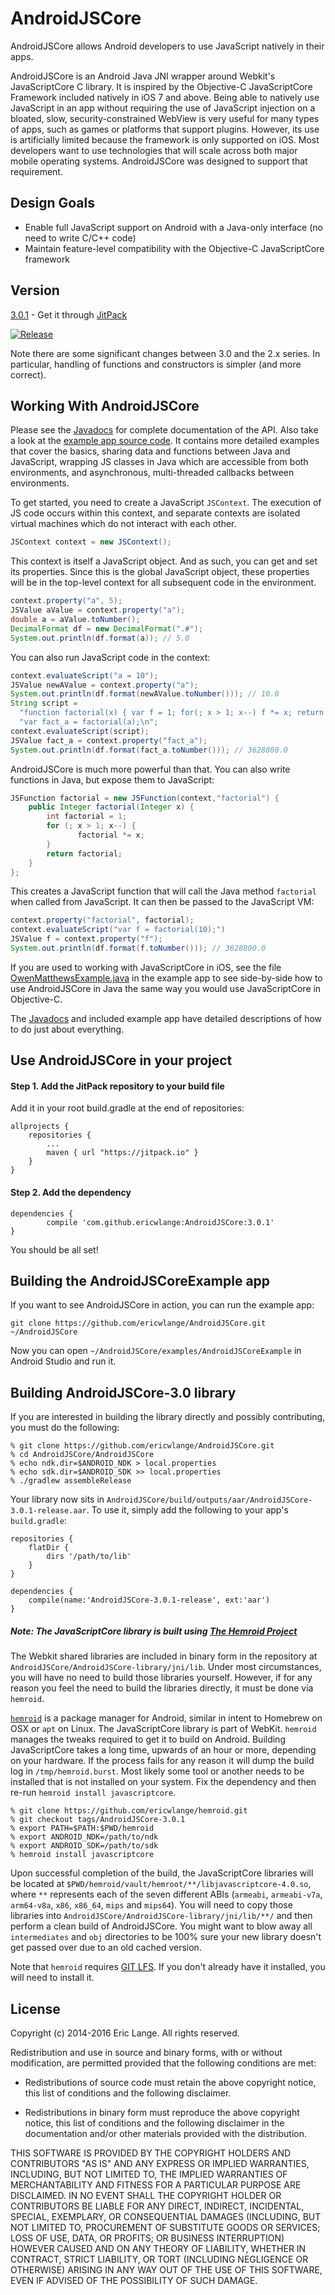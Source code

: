 AndroidJSCore
=============

AndroidJSCore allows Android developers to use JavaScript natively in their apps.

AndroidJSCore is an Android Java JNI wrapper around Webkit's JavaScriptCore C library.
It is inspired by the Objective-C JavaScriptCore Framework included natively in
iOS 7 and above.  Being able to natively use JavaScript in an app without requiring the use of
JavaScript injection on a bloated, slow, security-constrained WebView is very useful
for many types of apps, such as games or platforms that support plugins.  However,
its use is artificially limited because the framework is only supported on iOS.  Most
developers want to use technologies that will scale across both major mobile
operating systems.  AndroidJSCore was designed to support that requirement.

Design Goals
------------
  - Enable full JavaScript support on Android with a Java-only interface (no need to write C/C++ code)
  - Maintain feature-level compatibility with the Objective-C JavaScriptCore framework

Version
-------
[3.0.1](https://github.com/ericwlange/AndroidJSCore/releases/tag/3.0.1) - Get it through [JitPack](https://jitpack.io/#ericwlange/AndroidJSCore/3.0.1)

[![Release](https://jitpack.io/v/ericwlange/AndroidJSCore.svg)](https://jitpack.io/#ericwlange/AndroidJSCore)


Note there are some significant changes between 3.0 and the 2.x series.  In particular, handling of functions
and constructors is simpler (and more correct).

Working With AndroidJSCore
--------------------------

Please see the [Javadocs] for complete documentation of the API.  Also take a look at the
[example app source code].  It contains more detailed examples that cover the basics, sharing
data and functions between Java and JavaScript, wrapping JS classes in Java which
are accessible from both environments, and asynchronous, multi-threaded callbacks between
environments.

To get started, you need to create a JavaScript `JSContext`.  The execution of JS code
occurs within this context, and separate contexts are isolated virtual machines which
do not interact with each other.

```java
JSContext context = new JSContext();
```

This context is itself a JavaScript object.  And as such, you can get and set its properties.
Since this is the global JavaScript object, these properties will be in the top-level
context for all subsequent code in the environment.

```java
context.property("a", 5);
JSValue aValue = context.property("a");
double a = aValue.toNumber();
DecimalFormat df = new DecimalFormat(".#");
System.out.println(df.format(a)); // 5.0
```

You can also run JavaScript code in the context:

```java
context.evaluateScript("a = 10");
JSValue newAValue = context.property("a");
System.out.println(df.format(newAValue.toNumber())); // 10.0
String script =
  "function factorial(x) { var f = 1; for(; x > 1; x--) f *= x; return f; }\n" +
  "var fact_a = factorial(a);\n";
context.evaluateScript(script);
JSValue fact_a = context.property("fact_a");
System.out.println(df.format(fact_a.toNumber())); // 3628800.0
```

AndroidJSCore is much more powerful than that.  You can also write functions in
Java, but expose them to JavaScript:

```java
JSFunction factorial = new JSFunction(context,"factorial") {
    public Integer factorial(Integer x) {
        int factorial = 1;
        for (; x > 1; x--) {
        	   factorial *= x;
        }
        return factorial;
    }
};
```

This creates a JavaScript function that will call the Java method `factorial` when
called from JavaScript.  It can then be passed to the JavaScript VM:

```java
context.property("factorial", factorial);
context.evaluateScript("var f = factorial(10);")
JSValue f = context.property("f");
System.out.println(df.format(f.toNumber())); // 3628800.0
```

If you are used to working with JavaScriptCore in iOS, see the file
[OwenMatthewsExample.java] in the example app to see side-by-side how to use
AndroidJSCore in Java the same way you would use JavaScriptCore in
Objective-C.

The [Javadocs] and included example app have detailed descriptions of how to do
just about everything.

Use AndroidJSCore in your project
---------------------------------

#### Step 1. Add the JitPack repository to your build file

Add it in your root build.gradle at the end of repositories:

	allprojects {
		repositories {
			...
			maven { url "https://jitpack.io" }
		}
	}
	
#### Step 2. Add the dependency

	dependencies {
	        compile 'com.github.ericwlange:AndroidJSCore:3.0.1'
	}

You should be all set!

Building the AndroidJSCoreExample app
---------------------------------

If you want to see AndroidJSCore in action, you can run the example app:

    git clone https://github.com/ericwlange/AndroidJSCore.git ~/AndroidJSCore

Now you can open `~/AndroidJSCore/examples/AndroidJSCoreExample` in Android Studio and run it.

Building AndroidJSCore-3.0 library
----------------------------------

If you are interested in building the library directly and possibly contributing, you must
do the following:

    % git clone https://github.com/ericwlange/AndroidJSCore.git
    % cd AndroidJSCore/AndroidJSCore
    % echo ndk.dir=$ANDROID_NDK > local.properties
    % echo sdk.dir=$ANDROID_SDK >> local.properties
    % ./gradlew assembleRelease

Your library now sits in `AndroidJSCore/build/outputs/aar/AndroidJSCore-3.0.1-release.aar`.  To use it, simply
add the following to your app's `build.gradle`:

    repositories {
        flatDir {
            dirs '/path/to/lib'
        }
    }

    dependencies {
        compile(name:'AndroidJSCore-3.0.1-release', ext:'aar')
    }
    
##### Note: The JavaScriptCore library is built using [The Hemroid Project](https://github.com/ericwlange/hemroid)

The Webkit shared libraries are included in binary form in the repository at `AndroidJSCore/AndroidJSCore-library/jni/lib`.  Under most circumstances, you will have no need to build those libraries yourself.  However, if for any reason you feel the need to build the libraries directly, it must be done via `hemroid`.

[`hemroid`](https://github.com/ericwlange/hemroid) is a package manager for Android, similar in intent
to Homebrew on OSX or `apt` on Linux.  The JavaScriptCore library is part of WebKit.  `hemroid` manages the tweaks
required to get it to build on Android.  Building JavaScriptCore takes a long time, upwards of an hour or more, 
depending on your hardware.  If the process fails for any reason it will dump the build log in `/tmp/hemroid.burst`.
Most likely some tool or another needs to be installed that is not installed on your system.  Fix the dependency
and then re-run `hemroid install javascriptcore`.

    % git clone https://github.com/ericwlange/hemroid.git
    % git checkout tags/AndroidJSCore-3.0.1
    % export PATH=$PATH:$PWD/hemroid
    % export ANDROID_NDK=/path/to/ndk
    % export ANDROID_SDK=/path/to/sdk
    % hemroid install javascriptcore
    
Upon successful completion of the build, the JavaScriptCore libraries will be located at `$PWD/hemroid/vault/hemroot/**/libjavascriptcore-4.0.so`, where `**` represents each of the seven different ABIs (`armeabi`, `armeabi-v7a`, `arm64-v8a`, `x86`, `x86_64`, `mips` and `mips64`).  You will need to copy those libraries into `AndroidJSCore/AndroidJSCore-library/jni/lib/**/` and then perform a clean build of AndroidJSCore.  You might want to blow away all `intermediates` and `obj` directories to be 100% sure your new library doesn't get passed over due to an old cached version.

Note that `hemroid` requires [GIT LFS](https://git-lfs.github.com/).  If you don't already have it installed,
you will need to install it.

License
-------

 Copyright (c) 2014-2016 Eric Lange. All rights reserved.

 Redistribution and use in source and binary forms, with or without
 modification, are permitted provided that the following conditions are met:

 - Redistributions of source code must retain the above copyright notice, this
 list of conditions and the following disclaimer.

 - Redistributions in binary form must reproduce the above copyright notice,
 this list of conditions and the following disclaimer in the documentation
 and/or other materials provided with the distribution.

 THIS SOFTWARE IS PROVIDED BY THE COPYRIGHT HOLDERS AND CONTRIBUTORS "AS IS"
 AND ANY EXPRESS OR IMPLIED WARRANTIES, INCLUDING, BUT NOT LIMITED TO, THE
 IMPLIED WARRANTIES OF MERCHANTABILITY AND FITNESS FOR A PARTICULAR PURPOSE ARE
 DISCLAIMED. IN NO EVENT SHALL THE COPYRIGHT HOLDER OR CONTRIBUTORS BE LIABLE
 FOR ANY DIRECT, INDIRECT, INCIDENTAL, SPECIAL, EXEMPLARY, OR CONSEQUENTIAL
 DAMAGES (INCLUDING, BUT NOT LIMITED TO, PROCUREMENT OF SUBSTITUTE GOODS OR
 SERVICES; LOSS OF USE, DATA, OR PROFITS; OR BUSINESS INTERRUPTION) HOWEVER
 CAUSED AND ON ANY THEORY OF LIABILITY, WHETHER IN CONTRACT, STRICT LIABILITY,
 OR TORT (INCLUDING NEGLIGENCE OR OTHERWISE) ARISING IN ANY WAY OUT OF THE USE
 OF THIS SOFTWARE, EVEN IF ADVISED OF THE POSSIBILITY OF SUCH DAMAGE.

[NDK]:http://developer.android.com/ndk/index.html
[latest release]:https://github.com/ericwlange/AndroidJSCore/releases
[Android Studio]:http://developer.android.com/sdk/index.html
[webkit]:https://github.com/ericwlange/webkit
[Javadocs]:http://ericwlange.github.io/
[example app source code]:https://github.com/ericwlange/AndroidJSCore/tree/master/examples/AndroidJSCoreExample
[OwenMatthewsExample.java]:https://github.com/ericwlange/AndroidJSCore/blob/master/examples/AndroidJSCoreExample/app/src/main/java/org/liquidplayer/androidjscoreexample/OwenMatthewsExample.java
